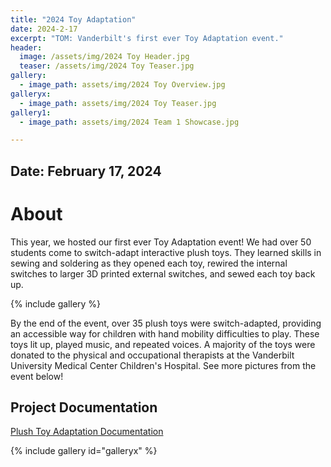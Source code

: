 ```yaml
---
title: "2024 Toy Adaptation"
date: 2024-2-17
excerpt: "TOM: Vanderbilt's first ever Toy Adaptation event."
header:
  image: /assets/img/2024 Toy Header.jpg
  teaser: /assets/img/2024 Toy Teaser.jpg
gallery:
  - image_path: assets/img/2024 Toy Overview.jpg
galleryx:
  - image_path: assets/img/2024 Toy Teaser.jpg
gallery1:
  - image_path: assets/img/2024 Team 1 Showcase.jpg

---
```


## Date: February 17, 2024<br>

# About

This year, we hosted our first ever Toy Adaptation event! We had over 50 students come to switch-adapt interactive plush toys. They learned skills in sewing and soldering as they opened each toy, rewired the internal switches to larger 3D printed external switches, and sewed each toy back up. 

{% include gallery %}

By the end of the event, over 35 plush toys were switch-adapted, providing an accessible way for children with hand mobility difficulties to play. These toys lit up, played music, and repeated voices. A majority of the toys were donated to the physical and occupational therapists at the Vanderbilt University Medical Center Children's Hospital. See more pictures from the event below!



## Project Documentation

[Plush Toy Adaptation Documentation](https://tomglobal.org/project?id=65c53714f89bc4648f7d7c38)

{% include gallery id="galleryx" %}

